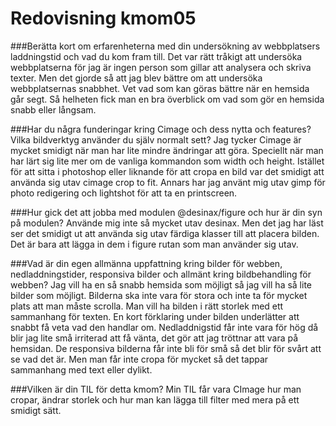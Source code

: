 Redovisning kmom05
=========================

###Berätta kort om erfarenheterna med din undersökning av webbplatsers laddningstid och vad du kom fram till.
Det var rätt tråkigt att undersöka webbplatserna för jag är ingen person som gillar att analysera och skriva texter. Men det gjorde så att jag blev bättre om att undersöka webbplatsernas snabbhet. Vet vad som kan göras bättre när en hemsida går segt. Så helheten fick man en bra överblick om vad som gör en hemsida snabb eller långsam.

###Har du några funderingar kring Cimage och dess nytta och features? Vilka bildverktyg använder du själv normalt sett?
Jag tycker Cimage är mycket smidigt när man har lite mindre ändringar att göra. Speciellt när man har lärt sig lite mer om de vanliga kommandon som width och height. Istället för att sitta i photoshop eller liknande för att cropa en bild var det smidigt att använda sig utav cimage crop to fit. Annars har jag använt mig utav gimp för photo redigering och lightshot för att ta en printscreen.

###Hur gick det att jobba med modulen @desinax/figure och hur är din syn på modulen?
Använde mig inte så mycket utav desinax. Men det jag har läst ser det smidigt ut att använda sig utav färdiga klasser till att placera bilden. Det är bara att lägga in dem i figure rutan som man använder sig utav. 

###Vad är din egen allmänna uppfattning kring bilder för webben, nedladdningstider, responsiva bilder och allmänt kring bildbehandling för webben?
Jag vill ha en så snabb hemsida som möjligt så jag vill ha så lite bilder som möjligt. Bilderna ska inte vara för stora och inte ta för mycket plats att man måste scrolla. Man vill ha bilden i rätt storlek med ett sammanhang för texten. En kort förklaring under bilden underlätter att snabbt få veta vad den handlar om. Nedladdnigstid får inte vara för hög då blir jag lite små irriterad att få vänta, det gör att jag tröttnar att vara på hemsidan. De responsiva bilderna får inte bli för små så det blir för svårt att se vad det är. Men man får inte cropa för mycket så det tappar sammanhang med text eller dylikt.

###Vilken är din TIL för detta kmom?
Min TIL får vara CImage hur man cropar, ändrar storlek och hur man kan lägga till filter med mera på ett smidigt sätt. 